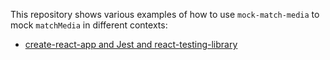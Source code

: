This repository shows various examples of how to use `mock-match-media` to mock `matchMedia` in different contexts:

- [create-react-app and Jest and react-testing-library](https://github.com/Ayc0/mock-match-media-examples/tree/master/create-react-app)
